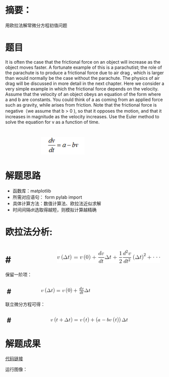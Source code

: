 # 摘要：
 用欧拉法解常微分方程初值问题

# 题目
It is often the case that the frictional force on an object will increase as the object moves faster. A fortunate example of this is a parachutist; the role of the parachute is to produce a frictional force due to air drag , which is larger than would normally be the case without the parachute. The physics of air drag will be discussed in more detail in the next chapter. Here we consider a very simple example in which the frictional force depends on the velocity. Assume that the velocity of an object obeys an equation of the form where a and b are constants. You could think of a as coming from an applied force such as gravity, while arises from friction. Note that the frictional force is negative（we assume that b > 0 ), so that it opposes the motion, and that it increases in magnitude as the velocity increases. Use the Euler method to solve the equation for v as a function of time.

#                                                   ![](https://github.com/cocolive/compuational_physics_N2015301510001/blob/master/%E4%BD%9C%E4%B8%9A3.1.png)
                     

 # 解题思路
 - 函数库：matplotlib
 - 所需对应语句： form pylab import
 - 具体计算方法：数值计算法、欧拉法近似求解
 - 时间间隔dt选取得越短，则模拟计算越精确
 
 # 欧拉法分析:
# #                      ![](https://github.com/cocolive/compuational_physics_N2015301510001/blob/master/3.2.gif)
 保留一阶项：               
 ##  #                             ![](https://github.com/cocolive/compuational_physics_N2015301510001/blob/master/3.3.gif)
 联立微分方程可得：   
 ##  #                         ![](https://github.com/cocolive/compuational_physics_N2015301510001/blob/master/3.4.gif)
 
 # 解题成果
 [代码链接]() 
  
  运行图像：
 
